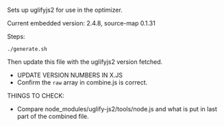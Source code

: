 Sets up uglifyjs2 for use in the optimizer.

Current embedded version: 2.4.8, source-map 0.1.31

Steps:

    ./generate.sh

Then update this file with the uglifyjs2 version fetched.

* UPDATE VERSION NUMBERS IN X.JS
* Confirm the `raw` array in combine.js is correct.

THINGS TO CHECK:

* Compare node_modules/uglify-js2/tools/node.js and what
  is put in last part of the combined file.
